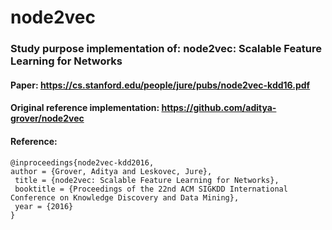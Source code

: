 # node2vec

### Study purpose implementation of: node2vec: Scalable Feature Learning for Networks
#### Paper: https://cs.stanford.edu/people/jure/pubs/node2vec-kdd16.pdf
#### Original reference implementation: https://github.com/aditya-grover/node2vec

#### Reference:

	@inproceedings{node2vec-kdd2016,
	author = {Grover, Aditya and Leskovec, Jure},
	 title = {node2vec: Scalable Feature Learning for Networks},
	 booktitle = {Proceedings of the 22nd ACM SIGKDD International Conference on Knowledge Discovery and Data Mining},
	 year = {2016}
	} 
